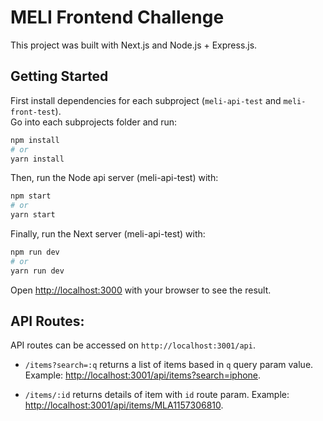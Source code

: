 # MELI Frontend Challenge

This project was built with Next.js and Node.js + Express.js. 

## Getting Started

First install dependencies for each subproject (`meli-api-test` and `meli-front-test`).  
Go into each subprojects folder and run:

```bash
npm install
# or
yarn install
```

Then, run the Node api server (meli-api-test) with:

```bash
npm start
# or
yarn start
```

Finally, run the Next server (meli-api-test) with:

```bash
npm run dev
# or
yarn run dev
```

Open [http://localhost:3000](http://localhost:3000) with your browser to see the result.
 
  
## API Routes:
API routes can be accessed on `http://localhost:3001/api`.

- `/items?search=:q` returns a list of items based in `q` query param value. Example: [http://localhost:3001/api/items?search=iphone](http://localhost:3001/api/items?search=iphone).

- `/items/:id` returns details of item with `id` route param. Example: [http://localhost:3001/api/items/MLA1157306810](http://localhost:3001/api/items/MLA1157306810).
